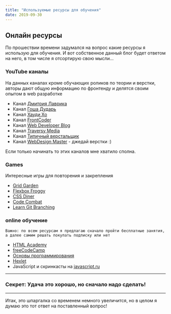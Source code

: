 ```yaml
---
title: "Используемые ресурсы для обучения"
date: 2019-09-30
---
```


## Онлайн ресурсы

По прошествии времени задумался на вопрос какие ресурсы я использую для обучения. И вот собственное данный блог будет ответом на него, в том числе я отсортирую свою мысли...

### YouTube каналы

На данных каналах кроме обучающих роликов по теории и верстки, авторы дают общую информацию по фронтенду и делятся своим опытом в web разработке

* Канал [Дмитрия Лаврика](https://www.youtube.com/user/dmitrylavr)
* Канал [Гоша Дударь](https://www.youtube.com/user/PlurrimiTube)
* Канал [Хауди Хо](https://www.youtube.com/channel/UC7f5bVxWsm3jlZIPDzOMcAg)
* Канал [FrontCoder](https://www.youtube.com/channel/UCzhKcnzGNhPEZsNSKjug1jA)
* Канал [Web Developer Blog](https://www.youtube.com/user/AlexeySuprun)
* Канал [Traversy Media](https://www.youtube.com/user/TechGuyWeb)
* Канал [Типичный верстальщик](https://www.youtube.com/channel/UCn5wduCq2Mus0v85QZn9IaA)
* Канал [WebDesign Master](https://www.youtube.com/user/agragregra) - джедай верстки :)

Если только начинать то этих каналов мне хватило сполна.

### Games
Интересные игры для повторения и закрепления
* [Grid Garden](http://cssgridgarden.com/#ru)
* [Flexbox Froggy](http://flexboxfroggy.com/#ru)
* [CSS Diner](https://flukeout.github.io/)
* [Code Combat](https://codecombat.com/play)
* [Learn Git Branching](https://learngitbranching.js.org/)

### online обучение
`Важно: по всем ресурсам я предлагаю сначало пройти бесплатные занятия, а далее самим решать покупать подписку или нет`
* [HTML Academy](https://htmlacademy.ru/)
* [freeCodeCamp](https://www.freecodecamp.org/)
* [Основы программирования](https://ru.code-basics.com/)
* [Hexlet](https://ru.hexlet.io/)
* JavaScript и скринкасты на [javascript.ru](https://learn.javascript.ru/)


---

### Секрет: Удача это хорошо, но сначало надо сделать!

---
Итак, это шпаргалка со временем немного увеличится, но в целом я думаю это тот ответ на поставленный вопрос!

